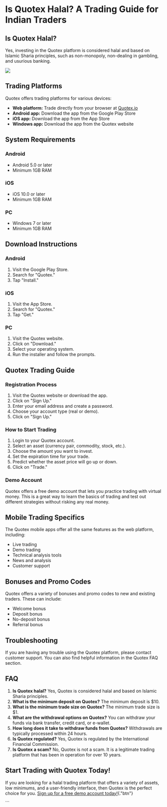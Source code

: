 # Is Quotex Halal? A Trading Guide for Indian Traders

## Is Quotex Halal?

Yes, investing in the Quotex platform is considered halal and based on
Islamic Sharia principles, such as non-monopoly, non-dealing in
gambling, and usurious banking.

[![](https://static.quotex.io/files/4_en/300_250.jpg)](https://traff.sbs/brokerqxlid)

## Trading Platforms

Quotex offers trading platforms for various devices:

-   **Web platform:** Trade directly from your browser at
    [Quotex.io](\%22https://quotex.io/\%22)
-   **Android app:** Download the app from the Google Play Store
-   **iOS app:** Download the app from the App Store
-   **Windows app:** Download the app from the Quotex website

## System Requirements

### Android

-   Android 5.0 or later
-   Minimum 1GB RAM

### iOS

-   iOS 10.0 or later
-   Minimum 1GB RAM

### PC

-   Windows 7 or later
-   Minimum 1GB RAM

## Download Instructions

### Android

1.  Visit the Google Play Store.
2.  Search for "Quotex."
3.  Tap "Install."

### iOS

1.  Visit the App Store.
2.  Search for "Quotex."
3.  Tap "Get."

### PC

1.  Visit the Quotex website.
2.  Click on "Download."
3.  Select your operating system.
4.  Run the installer and follow the prompts.

## Quotex Trading Guide

### Registration Process

1.  Visit the Quotex website or download the app.
2.  Click on "Sign Up."
3.  Enter your email address and create a password.
4.  Choose your account type (real or demo).
5.  Click on "Sign Up."

### How to Start Trading

1.  Login to your Quotex account.
2.  Select an asset (currency pair, commodity, stock, etc.).
3.  Choose the amount you want to invest.
4.  Set the expiration time for your trade.
5.  Predict whether the asset price will go up or down.
6.  Click on "Trade."

### Demo Account

Quotex offers a free demo account that lets you practice trading with
virtual money. This is a great way to learn the basics of trading and
test out different strategies without risking any real money.

## Mobile Trading Specifics

The Quotex mobile apps offer all the same features as the web platform,
including:

-   Live trading
-   Demo trading
-   Technical analysis tools
-   News and analysis
-   Customer support

## Bonuses and Promo Codes

Quotex offers a variety of bonuses and promo codes to new and existing
traders. These can include:

-   Welcome bonus
-   Deposit bonus
-   No-deposit bonus
-   Referral bonus

## Troubleshooting

If you are having any trouble using the Quotex platform, please contact
customer support. You can also find helpful information in the Quotex
FAQ section.

## FAQ

1.  **Is Quotex halal?** Yes, Quotex is considered halal and based on
    Islamic Sharia principles.
2.  **What is the minimum deposit on Quotex?** The minimum deposit is
    \$10.
3.  **What is the minimum trade size on Quotex?** The minimum trade size
    is \$1.
4.  **What are the withdrawal options on Quotex?** You can withdraw your
    funds via bank transfer, credit card, or e-wallet.
5.  **How long does it take to withdraw funds from Quotex?** Withdrawals
    are typically processed within 24 hours.
6.  **Is Quotex regulated?** Yes, Quotex is regulated by the
    International Financial Commission.
7.  **Is Quotex a scam?** No, Quotex is not a scam. It is a legitimate
    trading platform that has been in operation for over 10 years.

## Start Trading with Quotex Today!

If you are looking for a halal trading platform that offers a variety of
assets, low minimums, and a user-friendly interface, then Quotex is the
perfect choice for you. [Sign up for a free demo account
today!](\%22https://broker-qx.pro/sign-up/?lid=1102511\%22){."btn"}

\`\`\`

